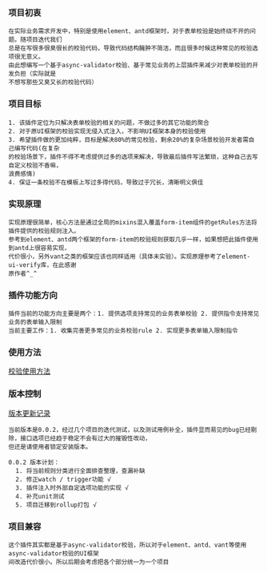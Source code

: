 ### 项目初衷
```
在实际业务需求开发中，特别是使用element、antd框架时，对于表单校验是始终绕不开的问题。随项目迭代我们
总是在写很多很臭很长的校验代码，导致代码结构臃肿不简洁，而且很多时候这种常见的校验选项很无意义。
由此想编写一个基于async-validator校验、基于常见业务的上层插件来减少对表单校验的开发负担（实际就是
不想写那些又臭又长的校验代码）
```

### 项目目标
```
1. 该插件定位为只解决表单校验的相关的问题，不做过多的其它功能的聚合
2. 对于原UI框架的校验实现无侵入式注入，不影响UI框架本身的校验使用
3. 希望插件做的更加纯粹，目标是解决80%的常见校验，剩余20%的复杂场景校验开发者需自己编写代码(在复杂
的校验场景下，插件不得不考虑提供过多的选项来解决，导致最后插件写法繁琐，这种自己去写自定义校验不香嘛，
浪费感情)
4. 保证一条校验不在模板上写过多得代码，导致过于冗长，清晰明义俱佳
```

### 实现原理
```
实现原理很简单，核心方法是通过全局的mixins混入覆盖form-item组件的getRules方法将插件提供的校验规则注入。
参考到element、antd两个框架的form-item的校验规则获取几乎一样，如果想把此插件使用到antd上很容易实现，
代价很小，另外vant之类的框架应该也同样适用（具体未实验）。实现原理参考了element-ui-verify库，在此感谢
原作者^_^
```

### 插件功能方向
```
插件当前的功能方向主要是两个：1. 提供选项支持常见的业务表单校验 2. 提供指令支持常见业务的表单输入限制
当前主要工作：1. 收集完善更多常见的业务校验rule 2. 实现更多表单输入限制指令
```

### 使用方法
[校验使用方法](https://github.com/a1067111756/vue-verify/tree/master/element-form-verify)

### 版本控制
[版本更新记录](https://github.com/a1067111756/vue-verify/blob/master/VERSION.md)
```
当前版本是0.0.2，经过几个项目的迭代测试，以及测试用例补全，插件显而易见的bug已经剔除，接口选项已经趋于稳定不会有过大的摧毁性改动，
但还是请使用者锁定安装版本。

0.0.2 版本计划：
  1. 将当前规则分类进行全面排查整理，查漏补缺
  2. 修正watch / trigger功能 √
  3. 插件注入时外部自定选项功能的实现 √
  4. 补充unit测试
  5. 项目迁移到rollup打包 √
```

### 项目兼容
```
这个插件其实都是基于async-validator校验，所以对于element、antd、vant等使用async-validator校验的UI框架
间改造代价很小。所以后期会考虑把各个部分统一为一个项目
```
